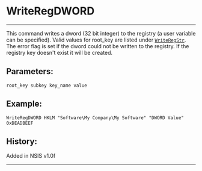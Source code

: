 # WriteRegDWORD

---

This command writes a dword (32 bit integer) to the registry (a user variable can be specified). Valid values for root_key are listed under [`WriteRegStr`][1]. The error flag is set if the dword could not be written to the registry. If the registry key doesn't exist it will be created.

## Parameters:

    root_key subkey key_name value

## Example:

	WriteRegDWORD HKLM "Software\My Company\My Software" "DWORD Value" 0xDEADBEEF

## History:

Added in NSIS v1.0f

---

[1]: WriteRegStr.md